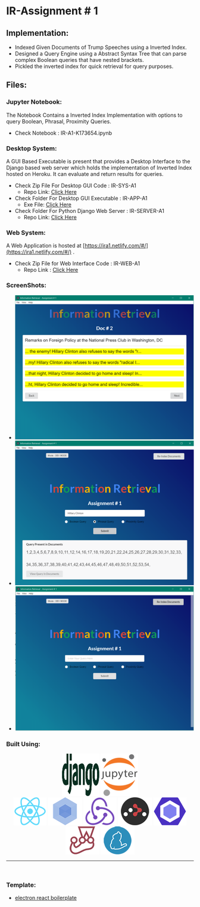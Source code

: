 # IR-Assignment # 1 
## Implementation:
- Indexed Given Documents of Trump Speeches using a Inverted Index. 
- Designed a Query Engine using a Abstract Syntax Tree that can parse complex Boolean queries that have nested brackets.
- Pickled the inverted index for quick retrieval for query purposes.
## Files:
### Jupyter Notebook:
The Notebook Contains a Inverted Index Implementation with options to query Boolean, Phrasal, Proximity Queries.

- Check Notebook : IR-A1-K173654.ipynb

### Desktop System:
A GUI Based Executable is present that provides a Desktop Interface to the Django based web server which holds the implementation of Inverted Index hosted on Heroku. It can evaluate and return results for queries.

- Check Zip File For Desktop GUI Code : IR-SYS-A1
    - Repo Link: [Click Here](https://github.com/hassan11196/IR-SYS-A1)
- Check Folder For Desktop GUI Executable : IR-APP-A1
    - Exe File: [Click Here](http://www.mediafire.com/file/u3zqzu1lvfpeedw/IR-SYS-A1-K173654_Setup_1.0.0.exe/file)
- Check Folder For Python Django Web Server : IR-SERVER-A1
    - Repo Link: [Click Here](https://github.com/hassan11196/IR-A1/tree/master/DjangoApp/IRA1)

### Web System:
A Web Application is hosted at  [https://ira1.netlify.com/#/](https://ira1.netlify.com/#/) .

- Check Zip File for Web Interface Code : IR-WEB-A1
    - Repo Link : [Click Here](https://github.com/hassan11196/IR-WEB-A1)
  
### ScreenShots:

- ![](Submission/Screenshots/Annotation&#32;2020-03-10&#32;205835.png)
- ![](Submission/Screenshots/Annotation&#32;2020-03-10&#32;205849.png)
- ![](Submission/Screenshots/Annotation&#32;2020-03-10&#32;205854.png)

### Built Using:

<div align="center">
<a href="https://www.djangoproject.com/"><img height='114' width='100' src="./internals/img/django.svg" /></a>
<a href="https://jupyter.org/"><img height='114' width='100' src="./internals/img/jupyter.png" /></a>
<br/>
  <a href="https://facebook.github.io/react/"><img src="./internals/img/react-padded-90.png" /></a>
  <a href="https://webpack.github.io/"><img src="./internals/img/webpack-padded-90.png" /></a>
  <a href="https://redux.js.org/"><img src="./internals/img/redux-padded-90.png" /></a>
  <a href="https://github.com/ReactTraining/react-router"><img src="./internals/img/react-router-padded-90.png" /></a>
  <a href="https://eslint.org/"><img src="./internals/img/eslint-padded-90.png" /></a>
  <a href="https://facebook.github.io/jest/"><img src="./internals/img/jest-padded-90.png" /></a>
  <a href="https://yarnpkg.com/"><img src="./internals/img/yarn-padded-90.png" /></a>
</div>

<hr />
<br />

### Template:
- [electron react boilerplate](https://github.com/electron-react-boilerplate/electron-react-boilerplate)


